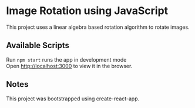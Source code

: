 # Image Rotation using JavaScript

This project uses a linear algebra based rotation algorithm to rotate images.

## Available Scripts

Run `npm start` runs the app in development mode<br>
Open [http://localhost:3000](http://localhost:3000) to view it in the browser.

## Notes

This project was bootstrapped using create-react-app.